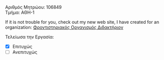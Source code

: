 Aριθμός Μητρώου: 106849  
Τμήμα: ΑΘΗ-1  

If it is not trouble for you, check out my new web site, I have created for an organization: [Φροντιστηριακός Οργανισμός Διδακτήριον](http://www.didactirion.gr/)  

Τελείωσα την Εργασία:  
- [x] Επιτυχώς
- [ ] Ανεπιτυχώς
